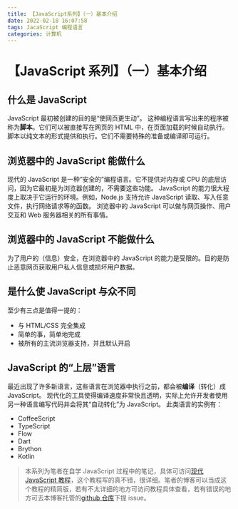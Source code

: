 ```yaml
---
title: 【JavaScript系列】（一）基本介绍
date: 2022-02-18 16:07:58
tags: JacaScript 编程语言
categories: 计算机
---
```


# 【JavaScript 系列】（一）基本介绍

## 什么是 JavaScript

JavaScript 最初被创建的目的是“使网页更生动”。
这种编程语言写出来的程序被称为**脚本**。它们可以被直接写在网页的 HTML 中，在页面加载的时候自动执行。
脚本以纯文本的形式提供和执行。它们不需要特殊的准备或编译即可运行。

## 浏览器中的 JavaScript 能做什么

现代的 JavaScript 是一种“安全的”编程语言。它不提供对内存或 CPU 的底层访问，因为它最初是为浏览器创建的，不需要这些功能。
JavaScript 的能力很大程度上取决于它运行的环境。例如，Node.js 支持允许 JavaScript 读取、写入任意文件，执行网络请求等的函数。
浏览器中的 JavaScript 可以做与网页操作、用户交互和 Web 服务器相关的所有事情。

## 浏览器中的 JavaScript 不能做什么

为了用户的（信息）安全，在浏览器中的 JavaScript 的能力是受限的。目的是防止恶意网页获取用户私人信息或损坏用户数据。

## 是什么使 JavaScript 与众不同

至少有三点是值得一提的：

- 与 HTML/CSS 完全集成
- 简单的事，简单地完成
- 被所有的主流浏览器支持，并且默认开启

## JavaScript 的“上层”语言

最近出现了许多新语言，这些语言在浏览器中执行之前，都会被**编译**（转化）成 JavaScript。
现代化的工具使得编译速度非常快且透明，实际上允许开发者使用另一种语言编写代码并会将其“自动转化”为 JavaScript。
此类语言的实例有：

- CoffeeScript
- TypeScript
- Flow
- Dart
- Brython
- Kotlin

> 本系列为笔者在自学 JavaScript 过程中的笔记，具体可访问[现代 JavaScript 教程](https://zh.javascript.info/)，这个教程写的真不错，很详细。笔者的博客可以当成这个教程的精简版，若有不太详细的地方可访问教程具体查看，若有错误的地方可去本博客托管的[github 仓库](https://github.com/transparent-reid/MyBlog)下提 issue。
